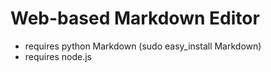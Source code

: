 Web-based Markdown Editor
=========================

* requires python Markdown (sudo easy_install Markdown)
* requires node.js


